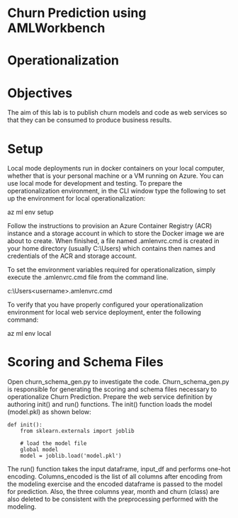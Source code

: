 # Churn Prediction using AMLWorkbench
# Operationalization
# Objectives
The aim of this lab is to publish churn models and code as web services so that they can be consumed to produce business results.
# Setup
Local mode deployments run in docker containers on your local computer, whether that is your personal machine or a VM running on Azure. You can use local mode for development and testing.
To prepare the operationalization environment, in the CLI window type the following to set up the environment for local operationalization:

az ml env setup

Follow the instructions to provision an Azure Container Registry (ACR) instance and a storage account in which to store the Docker image we are about to create. When finished, a file named .amlenvrc.cmd is created in your home directory (usually C:\Users<username>) which contains then names and credentials of the ACR and storage account.

To set the environment variables required for operationalization, simply execute the .amlenvrc.cmd file from the command line.

c:\Users\<username>\.amlenvrc.cmd

To verify that you have properly configured your operationalization environment for local web service deployment, enter the following command:

az ml env local
# Scoring and Schema Files
Open churn_schema_gen.py to investigate the code. Churn_schema_gen.py is responsible for generating the scoring and schema files necessary to operationalize Churn Prediction. Prepare the web service definition by authoring init() and run() functions.
The init() function loads the model (model.pkl) as shown below:
```
def init():
    from sklearn.externals import joblib

    # load the model file
    global model
    model = joblib.load('model.pkl')
```
The run() function takes the input dataframe, input_df and performs one-hot encoding. Columns_encoded is the list of all columns after encoding from the modeling exercise and the encoded dataframe is passed to the model for prediction. Also, the three columns year, month and churn (class) are also deleted to be consistent with the preprocessing performed with the modeling.
```

